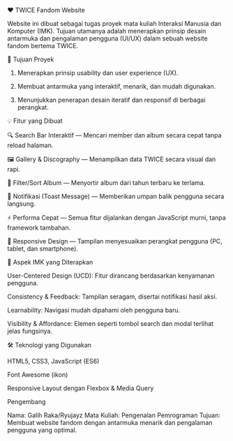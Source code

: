 
❤ TWICE Fandom Website

Website ini dibuat sebagai tugas proyek mata kuliah Interaksi Manusia dan Komputer (IMK).
Tujuan utamanya adalah menerapkan prinsip desain antarmuka dan pengalaman pengguna (UI/UX) dalam sebuah website fandom bertema TWICE.


🎯 Tujuan Proyek

1. Menerapkan prinsip usability dan user experience (UX).


2. Membuat antarmuka yang interaktif, menarik, dan mudah digunakan.


3. Menunjukkan penerapan desain iteratif dan responsif di berbagai perangkat.


💡 Fitur yang Dibuat

🔍 Search Bar Interaktif — Mencari member dan album secara cepat tanpa reload halaman.

🖼 Gallery & Discography — Menampilkan data TWICE secara visual dan rapi.

🧩 Filter/Sort Album — Menyortir album dari tahun terbaru ke terlama.

💬 Notifikasi (Toast Message) — Memberikan umpan balik pengguna secara langsung.

⚡ Performa Cepat — Semua fitur dijalankan dengan JavaScript murni, tanpa framework tambahan.

📱 Responsive Design — Tampilan menyesuaikan perangkat pengguna (PC, tablet, dan smartphone).


🧠 Aspek IMK yang Diterapkan

User-Centered Design (UCD): Fitur dirancang berdasarkan kenyamanan pengguna.

Consistency & Feedback: Tampilan seragam, disertai notifikasi hasil aksi.

Learnability: Navigasi mudah dipahami oleh pengguna baru.

Visibility & Affordance: Elemen seperti tombol search dan modal terlihat jelas fungsinya.


🛠 Teknologi yang Digunakan

HTML5, CSS3, JavaScript (ES6)

Font Awesome (ikon)

Responsive Layout dengan Flexbox & Media Query


Pengembang

Nama: Galih Raka/Ryujayz
Mata Kuliah: Pengenalan Pemrograman
Tujuan: Membuat website fandom dengan antarmuka menarik dan pengalaman pengguna yang optimal.

